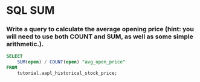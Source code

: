 # SQL SUM

### Write a query to calculate the average opening price (hint: you will need to use both COUNT and SUM, as well as some simple arithmetic.).
```sql
SELECT
    SUM(open) / COUNT(open) "avg_open_price"
FROM
    tutorial.aapl_historical_stock_price;
```